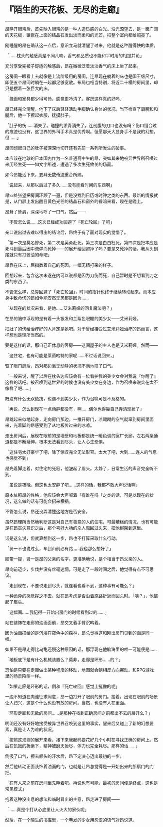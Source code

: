 # 『陌生的天花板、无尽的走廊』

------

昂睁开眼帘后，首先映入眼帘的是一种人造质感的白光。沿光源望去，是一面广阔的天花板，镶嵌在上面的结晶石发出淡而柔和的光芒，把整个室内都给照亮了。

刚睡醒的昂在确认这一点后，意识立马就清醒了过来。他就是这种醒得快的体质。

「……枕头的触感真是不同凡响，香气和品质也不能和平时用的相提并论」

充分享受完被子舒适的触感后，昂在微微泛着淡淡香气的床上坐了起来。

这房间一眼看上去就像是上流阶级用的房间，连昂现在躺着的床也是国王级尺寸，即便五个昂同时躺在一起都足够宽敞。布局也相当特别，将近二十榻的房间里，却只是摆着一张巨大的床。

「挂画和家具都少得可怜，感觉更冷清了。客房这样真的好吗」

昂已经完全清醒，他下了床后轻轻活动手脚确认身体的状况。当下检查了肩膀和和腿后，他一下撩起衣服，抚摸肚子。

「肚子的伤……消失了。碰撞的淤青消失了，连剖腹的刀口也没有吗？伤口缝合过的痕迹也没有，这世界的外科手术真是优秀啊。但愿那天大显身手不是我的幻想，但……」

昂回想起自己的肚子被深深地切开还有先前一系列所发生的破事。

本应该在地球的日本国内作为一名普通高中生的昂，突如其来地被异世界所召唤过来历经生死——如文字所述，遭遇了多次生死攸关的场面。

如今昂能活下来，要拜无数奇迹重合所赐。

「说起来，从那以后过了多久……没有能看时间的东西啊」

昂四处张望把房间环顾了一遍，但是没找到日历或时钟之类的东西。最新的情报就是，从门扉上发出醒目黄色光芒的结晶石和窗外的昏暗来看，现在是晚上。

昂耸了耸肩，深深地呼了一口气，然后——

「不管怎么说……这次已经成功回避了『死亡轮回』了吧」

亲口说出过去难以得出的结论后，昂终于有了面对现实的觉悟了。

「第一次是莫名惨死，第二次是英勇赴死，第三次是白白枉死，第四次是把本应是死斗到最后因中流弹而死掉——的展开给回避掉了吗？要是又死掉的话，我从头到尾就只有打酱油的命吧」

昂靠在床上，屈指数着自己的死因，一幅无精打采的样子。

回想起来，包含这次未遂在内可以说都是因为刀伤而死，自己暂时是不想看到刀之类的东西了。

不管怎么样，总算回避了「死亡轮回」，时间的指针也终于继续转动起来。而本应身中致命伤的昂如今能安然无恙都是因为……

「从现在的状况来看，是她……艾米莉娅的回复魔法吧？」

在昂的脑中浮现的是有着一头银发和兰紫色眼瞳的美少女——艾米莉娅。

把肚子的伤给治疗好的人肯定是她吧。对于曾经接受过艾米莉娅治疗的昂而言，这样想也是理所当然的。

要是这样的话，那自己正休息的客房——这间屋子的主人也是艾米莉娅。然而——

「这住宅，也有可能是莱茵哈特的家呢……不过话说回来，」

瞥了眼门扉后，昂对那边毫无动静的状况不满地叹了口气。

「一般来说，醒了以后在枕头边应该会有一位看护我的美少女会对我说『你醒了』这样的话吧。被召唤到这世界的时候也没有美少女在身边，作为召唤来说实在太不像样了吧……」

既没有什么无双绝技，也遇不到美少女，作为召唤可是不及格的。

「再说，怎么到现在一点动静都没有，啊……偶尔也得靠自己弄清现状了」

昂跳起来似地起身，走向房门那边。一推开房门，凉飕飕的空气就窜到房间里面来，光着脚的昂感受到了从地板传过来的冰凉。

走出房间后，展现在眼前的是墙壁和地板都是统一暖色调的宽广长廊，左右两条通道都是不断延伸，根本无法看到尽头，让人心生恐惧。

「这住宅太好豪华了吧，除了惊叹完全无法形容。太大了吧，大到……连人的气息也感觉不到」

昂光着脚走着，对住宅的死寂，他皱起了眉头。太静了，日常生活的声音完全听不到。

「虽说是夜晚。但这也太安静了吧……这样的话，我都不敢大声说话啊」

原本依照昂的性格，他应该会大声喊着「有谁在吗「之类的话，可是以现在的状况，这么做的话有可能会招来横祸。

不管怎么说，昂还没弄清楚这地方是否安全。

虽然昂理所当然地判断这是对自己有善意的人的住宅，可最糟糕的情况，也有可能是在昂丧失意识之后，那个喜好大肠的杀人魔回过头来，把他绑架到这里。

话是这么说，但就算想到这一步，昂也不打算采取什么行动。

「贤一不也说过么，车到山前必有路，。我也那么想好了」

顺带一提，贤一是昂的父亲的名字。更准确地说，是个相当于昂父亲的人。

昂向前迈步，步伐并没有丝毫迷惘，可是走了一段时间之后，他觉得有点不可思议。

「走到现在，不要说走到尽头，就连看也看不到，这种事有可能么？」

一种诡异的感觉挥之不去。就在昂考虑是否沿着原路折返而回头时。「咦？」，他皱起了眉头。

「这幅画……我记得一开始出房门的时候看到过的……」

站在装饰在走廊的油画面前，昂交叉着手臂沉吟着。

因为油画描绘的是沉浸在夜色中的森林，昂总觉得这和刚出房门见到的画是同一幅。

如果不是昂走得比乌龟还慢这种原因的话，那浮现在他脑海里的唯一可能便是……

「地板底下是有什么机械装置么？莫非，走廊是环形……的？」

恐怕是只要在走廊做出某种程度的移动，地图就会朝相反方向挪动。和RPG游戏里的场景陷阱一样。

「如果走廊是环形的话，倒和『死亡轮回』感觉上挺像的呢」

一边不知道在向谁征求同意，昂一边打开了眼前的房门。接着，出现在眼前的场景让人扫兴，这是个什么也没有放的房间。当然，也没有人在里面。

「环形走廊和无数的房间……是那种在找到正确房间之前都出不去的展开么？」

明明还没有好好地接受被异世界召唤到这里的事实，醒来后又碰上了新的幻想要素，真是让人为难的状况。

「按照这规则的展开来看，接下来我起码要花好几个小时在寻找正确的房间上。然后在饥饿的折磨下，精神被磨灭殆尽，体力也完全耗尽。那样的话……」

倒吸了口气，擦去额头的汗水后，昂下定决心迈出最初的一步。

然后他转动正面装饰着油画的门，也就是让昂总觉得是一开始出来的那扇门的门把。

「在有人来之前在房间里先睡着吧。再说也有可能，最初的房间便是终点，这也是常见模式」

抱着这种没出息的想法和临时冒出的主意，昂走进了房间——

「……真是个打从心底里让人火大的家伙呢」

然后，在一个陌生的书库里，一个卷发的少女用怨恨的语气对昂说道。

